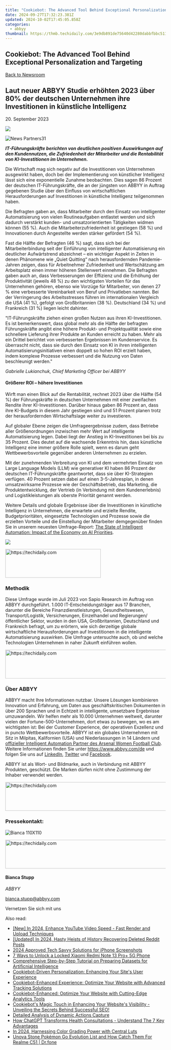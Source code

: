 ```yaml
---
title: "Cookiebot: The Advanced Tool Behind Exceptional Personalization and Targeting"
date: 2024-09-27T17:32:23.381Z
updated: 2024-10-02T17:45:05.858Z
categories:
  - abbyy
thumbnail: https://thmb.techidaily.com/3e9db891de75640d42280dabbfbbc511c64f55b10c2c6cccea4046ea3f8adbe3.jpg
---
```


## Cookiebot: The Advanced Tool Behind Exceptional Personalization and Targeting

[Back to Newsroom](https://tools.techidaily.com/abbyy/products/)

## Laut neuer ABBYY Studie erhöhten 2023 über 80% der deutschen Unternehmen ihre Investitionen in künstliche Intelligenz

20\. September 2023

![](https://content.abbyy.com/-/media/project/abbyy/abbyy/branchtemplates/shutterstock_1272462163_1296-x-729.jpg?h=729&iar=0&w=1296)

![News Partners31](https://static4.abbyy.com/abbyycommedia/33881/news-partners31.jpg) 

**_IT-Führungskräfte berichten von deutlichen positiven Auswirkungen auf den Kundennutzen, die Zufriedenheit der Mitarbeiter und die Rentabilität von KI-Investitionen im Unternehmen._**

Die Wirtschaft mag sich negativ auf die Investitionen von Unternehmen ausgewirkt haben, doch bei der Implementierung von künstlicher Intelligenz lässt sich eine exponentielle Zunahme beobachten. Dies sagen 86 Prozent der deutschen IT-Führungskräfte, die an der jüngsten von ABBYY in Auftrag gegebenen Studie über den Einfluss von wirtschaftlichen Herausforderungen auf Investitionen in künstliche Intelligenz teilgenommen haben.

Die Befragten gaben an, dass Mitarbeiter durch den Einsatz von intelligenter Automatisierung von vielen Routineaufgaben entlastet werden und sich dadurch verstärkt kunden- und umsatzorientierten Tätigkeiten widmen können (55 %). Auch die Mitarbeiterzufriedenheit ist gestiegen (58 %) und Innovationen durch Angestellte werden stärker gefördert (54 %).

Fast die Hälfte der Befragten (46 %) sagt, dass sich bei der Mitarbeiterbindung seit der Einführung von intelligenter Automatisierung ein deutlicher Aufwärtstrend abzeichnet – ein wichtiger Aspekt in Zeiten in denen Phänomene wie „Quiet Quitting“ nach herausfordernden Pandemie-Jahren zeigen, dass für Arbeitnehmer Zufriedenheit und Wertschätzung am Arbeitsplatz einen immer höheren Stellenwert einnehmen. Die Befragten gaben auch an, dass Verbesserungen der Effizienz und die Erhöhung der Produktivität (jeweils 48 %) zu den wichtigsten Vorteilen für das Unternehmen gehören, ebenso wie Vorzüge für Mitarbeiter, von denen 27 % eine verbesserte Vereinbarkeit von Beruf und Privatleben nannten. Bei der Verringerung des Arbeitsstresses führen im internationalen Vergleich die USA (41 %), gefolgt von Großbritannien (38 %). Deutschland (34 %) und Frankreich (31 %) liegen leicht dahinter.

"IT-Führungskräfte ziehen einen großen Nutzen aus ihren KI-Investitionen.   
Es ist bemerkenswert, dass global mehr als die Hälfte der befragten Führungskräfte angibt eine höhere Produkt- und Projektqualität sowie eine schnellere Lieferung ihrer Produkte an Kunden erreicht zu haben. Mehr als ein Drittel berichtet von verbesserten Ergebnissen im Kundenservice. Es überrascht nicht, dass sie durch den Einsatz von KI in ihren intelligenten Automatisierungsinitiativen einen doppelt so hohen ROI erzielt haben, indem komplexe Prozesse verbessert und die Nutzung von Daten beschleunigt werden."

_Gabrielle Lukianchuk, Chief Marketing Officer bei ABBYY_

#### Größerer ROI – höhere Investitionen

Wirft man einen Blick auf die Rentabilität, rechnet 2023 über die Hälfte (54 %) der Führungskräfte in deutschen Unternehmen mit einer zweifachen Rendite ihrer KI-Investitionen. Darüber hinaus gaben 86 Prozent an, dass ihre KI-Budgets in diesem Jahr gestiegen sind und 51 Prozent planen trotz der herausfordernden Wirtschaftslage weiter zu investieren.

Auf globaler Ebene zeigen die Umfrageergebnisse zudem, dass Betriebe aller Größenordnungen inzwischen mehr Wert auf intelligente Automatisierung legen. Dabei liegt der Anstieg in KI-Investitionen bei bis zu 35 Prozent. Dies deutet auf die wachsende Erkenntnis hin, dass künstliche Intelligenz eine immer größere Rolle spielt, wenn es darum geht Wettbewerbsvorteile gegenüber anderen Unternehmen zu erzielen.

Mit der zunehmenden Verbreitung von KI und dem vermehrten Einsatz von Large Language Models (LLM) wie generativer KI haben 86 Prozent der deutschen IT-Führungskräfte geantwortet, dass sie über KI-Strategien verfügen. 40 Prozent setzen dabei auf einen 3-5-Jahresplan, in denen umsatzwirksame Prozesse wie der Geschäftsbetrieb, das Marketing, die Produktentwicklung, der Vertrieb (in Verbindung mit dem Kundenerlebnis) und Logistikleistungen als oberste Priorität genannt werden.

Weitere Details und globale Ergebnisse über die Investitionen in künstliche Intelligenz in Unternehmen, die erwartete und erzielte Rendite, Budgetprioritäten, eingesetzte Technologien und Prozesse sowie die erzielten Vorteile und die Einstellung der Mitarbeiter demgegenüber finden Sie in unserem neuesten Umfrage-Report: [The State of Intelligent Automation: Impact of the Economy on AI Priorities](https://tools.techidaily.com/abbyy/products/).

![](https://static1.abbyy.com/abbyycommedia/37806/infographic-economic-challenges-survey-de.jpg)

<!-- affiliate ads begin -->
<a href="https://aligracehair.sjv.io/c/5597632/2080312/19272" target="_top" id="2080312">
  <img src="//a.impactradius-go.com/display-ad/19272-2080312" border="0" alt="https://techidaily.com" width="300" height="90"/>
</a>
<img height="0" width="0" src="https://aligracehair.sjv.io/i/5597632/2080312/19272" style="position:absolute;visibility:hidden;" border="0" />
<!-- affiliate ads end -->

### Methodik

Diese Umfrage wurde im Juli 2023 von Sapio Research im Auftrag von ABBYY durchgeführt. 1.000 IT-Entscheidungsträger aus 17 Branchen, darunter die Bereiche Finanzdienstleistungen, Gesundheitswesen, Transport/Logistik, Versicherungen, Einzelhandel und Regierungen/öffentlicher Sektor, wurden in den USA, Großbritannien, Deutschland und Frankreich befragt, um zu erörtern, wie sich derzeitige globale wirtschaftliche Herausforderungen auf Investitionen in die intelligente Automatisierung auswirken. Die Umfrage untersuchte auch, ob und welche Technologien Unternehmen in naher Zukunft einführen wollen.

<!-- affiliate ads begin -->
<a href="https://ursime.pxf.io/c/5597632/2136545/16384" target="_top" id="2136545">
  <img src="//a.impactradius-go.com/display-ad/16384-2136545" border="0" alt="https://techidaily.com" width="728" height="90"/>
</a>
<img height="0" width="0" src="https://ursime.pxf.io/i/5597632/2136545/16384" style="position:absolute;visibility:hidden;" border="0" />
<!-- affiliate ads end -->

### Über ABBYY

ABBYY macht Ihre Informationen nutzbar. Unsere Lösungen kombinieren Innovation und Erfahrung, um Daten aus geschäftskritischen Dokumenten in über 200 Sprachen und in Echtzeit in intelligente, umsetzbare Ergebnisse umzuwandeln. Wir helfen mehr als 10.000 Unternehmen weltweit, darunter vielen der Fortune-500-Unternehmen, dort etwas zu bewegen, wo es am wichtigsten ist: Bei der Customer Experience, der operativen Exzellenz und in puncto Wettbewerbsvorteile. ABBYY ist ein globales Unternehmen mit Sitz in Milpitas, Kalifornien (USA) und Niederlassungen in 14 Ländern und [offizieller Intelligent Automation Partner des Arsenal Women Football Club](https://tools.techidaily.com/abbyy/products/). Weitere Informationen finden Sie unter <https://www.abbyy.com/de> und folgen Sie uns auf [LinkedIn](https://www.linkedin.com/company/abbyy), [Twitter](https://twitter.com/ABBYY%5FSoftware) und [Facebook](https://www.facebook.com/ABBYYsoft).

ABBYY ist als Wort- und Bildmarke, auch in Verbindung mit ABBYY Produkten, geschützt. Die Marken dürfen nicht ohne Zustimmung der Inhaber verwendet werden.

<!-- affiliate ads begin -->
<a href="https://aligracehair.sjv.io/c/5597632/1915830/19272" target="_top" id="1915830">
  <img src="//a.impactradius-go.com/display-ad/19272-1915830" border="0" alt="https://techidaily.com" width="728" height="90"/>
</a>
<img height="0" width="0" src="https://aligracehair.sjv.io/i/5597632/1915830/19272" style="position:absolute;visibility:hidden;" border="0" />
<!-- affiliate ads end -->

### Pressekontakt:

![Bianca 110X110](https://static2.abbyy.com/abbyycommedia/36222/bianca-110x110.png)

<!-- affiliate ads begin -->
<a href="https://appsumo.8odi.net/c/5597632/2111964/7443" target="_top" id="2111964">
  <img src="//a.impactradius-go.com/display-ad/7443-2111964" border="0" alt="https://techidaily.com" width="728" height="90"/>
</a>
<img height="0" width="0" src="https://appsumo.8odi.net/i/5597632/2111964/7443" style="position:absolute;visibility:hidden;" border="0" />
<!-- affiliate ads end -->

#### Bianca Stupp

_ABBYY_

[bianca.stupp@abbyy.com](https://tools.techidaily.com/abbyy/products/) 

Vernetzen Sie sich mit uns

<ins class="adsbygoogle"
     style="display:block"
     data-ad-format="autorelaxed"
     data-ad-client="ca-pub-7571918770474297"
     data-ad-slot="1223367746"></ins>

<ins class="adsbygoogle"
     style="display:block"
     data-ad-client="ca-pub-7571918770474297"
     data-ad-slot="8358498916"
     data-ad-format="auto"
     data-full-width-responsive="true"></ins>

<span class="atpl-alsoreadstyle">Also read:</span>
<div><ul>
<li><a href="https://facebook-video-footage.techidaily.com/new-in-2024-enhance-youtube-video-speed-fast-render-and-upload-techniques/"><u>[New] In 2024, Enhance YouTube Video Speed - Fast Render and Upload Techniques</u></a></li>
<li><a href="https://fox-links.techidaily.com/updated-in-2024-hasty-heists-of-history-recovering-deleted-reddit-posts/"><u>[Updated] In 2024, Hasty Heists of History Recovering Deleted Reddit Posts</u></a></li>
<li><a href="https://digital-screen-recording.techidaily.com/2024-approved-tech-savvy-solutions-for-iphone-screenshots/"><u>2024 Approved Tech Savvy Solutions for iPhone Screenshots</u></a></li>
<li><a href="https://unlock-android.techidaily.com/7-ways-to-unlock-a-locked-xiaomi-redmi-note-13-proplus-5g-phone-by-drfone-android/"><u>7 Ways to Unlock a Locked Xiaomi Redmi Note 13 Pro+ 5G Phone</u></a></li>
<li><a href="https://solve-manuals.techidaily.com/comprehensive-step-by-step-tutorial-on-preparing-datasets-for-artificnial-intelligence/"><u>Comprehensive Step-by-Step Tutorial on Preparing Datasets for Artificnial Intelligence</u></a></li>
<li><a href="https://solve-manuals.techidaily.com/cookiebot-driven-personalization-enhancing-your-sites-user-experience/"><u>Cookiebot-Driven Personalization: Enhancing Your Site's User Experience</u></a></li>
<li><a href="https://solve-manuals.techidaily.com/cookiebot-enhanced-experience-optimize-your-website-with-advanced-tracking-solutions/"><u>Cookiebot-Enhanced Experience: Optimize Your Website with Advanced Tracking Solutions</u></a></li>
<li><a href="https://solve-manuals.techidaily.com/cookiebot-enhanced-optimize-your-website-with-cutting-edge-analytics-tools/"><u>Cookiebot-Enhanced: Optimize Your Website with Cutting-Edge Analytics Tools</u></a></li>
<li><a href="https://solve-manuals.techidaily.com/cookiebots-magic-touch-in-enhancing-your-websites-visibility-unveiling-the-secrets-behind-successful-seo/"><u>Cookiebot's Magic Touch in Enhancing Your Website's Visibility - Unveiling the Secrets Behind Successful SEO!</u></a></li>
<li><a href="https://screen-activity-recording.techidaily.com/detailed-analysis-of-dynamic-actions-capture/"><u>Detailed Analysis of Dynamic Actions Capture</u></a></li>
<li><a href="https://tech-haven.techidaily.com/how-chatgpt-transforms-health-consultations-understand-the-7-key-advantages/"><u>How ChatGPT Transforms Health Consultations - Understand The 7 Key Advantages</u></a></li>
<li><a href="https://some-knowledge.techidaily.com/in-2024-harnessing-color-grading-power-with-central-luts/"><u>In 2024, Harnessing Color Grading Power with Central Luts</u></a></li>
<li><a href="https://pokemon-go-android.techidaily.com/unova-stone-pokemon-go-evolution-list-and-how-catch-them-for-realme-c51-drfone-by-drfone-virtual-android/"><u>Unova Stone Pokémon Go Evolution List and How Catch Them For Realme C51 | Dr.fone</u></a></li>
</ul></div>

